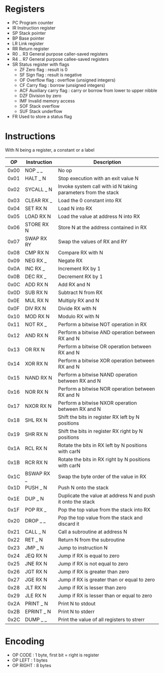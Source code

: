 # Registers

- PC				Program counter
- IR				Instruction register
- SP				Stack pointer
- BP				Base pointer
- LR				Link register
- RR				Return register
- R0 .. R3		General purpose caller-saved registers
- R4 .. R7		General purpose callee-saved registers
- SR				Status register with flags
	- ZF				Zero flag : result is 0
	- SF				Sign flag : result is negative
	- OF				Overflow flag : overflow (unsigned integers)
	- CF				Carry flag : borrow (unsigned integers)
	- ACF				Auxiliary carry flag : carry or borrow from lower to upper nibble
    - DZF				Division by zero
    - IMF				Invalid memory access
    - SOF				Stack overflow
    - SUF				Stack underflow
- FR				Used to store a status flag

# Instructions

With N being a register, a constant or a label

| OP   | Instruction | Description                                                   |
| ---- | ----------- | ------------------------------------------------------------- |
| 0x00 | NOP _ _     | No op                                                         |
| 0x01 | HALT _ N    | Stop execution with an exit value N                           |
| 0x02 | SYCALL _ N  | Invoke system call with id N taking parameters from the stack |
| 0x03 | CLEAR RX _  | Load the 0 constant into RX                                   |
| 0x04 | SET RX N    | Load N into RX                                                |
| 0x05 | LOAD RX N   | Load the value at address N into RX                           |
| 0x06 | STORE RX N  | Store N at the address contained in RX                        |
| 0x07 | SWAP RX RY  | Swap the values of RX and RY                                  |
| 0x08 | CMP RX N    | Compare RX with N                                             |
| 0x09 | NEG RX _    | Negate RX                                                     |
| 0x0A | INC RX _    | Increment RX by 1                                             |
| 0x0B | DEC RX _    | Decrement RX by 1                                             |
| 0x0C | ADD RX N    | Add RX and N                                                  |
| 0x0D | SUB RX N    | Subtract N from RX                                            |
| 0x0E | MUL RX N    | Multiply RX and N                                             |
| 0x0F | DIV RX N    | Divide RX with N                                              |
| 0x10 | MOD RX N    | Modulo RX with N                                              |
| 0x11 | NOT RX _    | Perform a bitwise NOT operation in RX                         |
| 0x12 | AND RX N    | Perform a bitwise AND operation between RX and N              |
| 0x13 | OR RX N     | Perform a bitwise OR operation between RX and N               |
| 0x14 | XOR RX N    | Perform a bitwise XOR operation between RX and N              |
| 0x15 | NAND RX N   | Perform a bitwise NAND operation between RX and N             |
| 0x16 | NOR RX N    | Perform a bitwise NOR operation between RX and N              |
| 0x17 | NXOR RX N   | Perform a bitwise NXOR operation between RX and N             |
| 0x18 | SHL RX N    | Shift the bits in register RX left by N positions             |
| 0x19 | SHR RX N    | Shift the bits in register RX right by N positions            |
| 0x1A | RCL RX N    | Rotate the bits in RX left by N positions with carN           |
| 0x1B | RCR RX N    | Rotate the bits in RX right by N positions with carN          |
| 0x1C | BSWAP RX _  | Swap the byte order of the value in RX                        |
| 0x1D | PUSH _ N    | Push N onto the stack                                         |
| 0x1E | DUP _ N     | Duplicate the value at address N and push it onto the stack   |
| 0x1F | POP RX _    | Pop the top value from the stack into RX                      |
| 0x20 | DROP _ _    | Pop the top value from the stack and discard it               |
| 0x21 | CALL _ N    | Call a subroutine at address N                                |
| 0x22 | RET _ N     | Return N from the subroutine                                  |
| 0x23 | JMP _ N     | Jump to instruction N                                         |
| 0x24 | JEQ RX N    | Jump if RX is equal to zero                                   |
| 0x25 | JNE RX N    | Jump if RX is not equal to zero                               |
| 0x26 | JGT RX N    | Jump if RX is greater than zero                               |
| 0x27 | JGE RX N    | Jump if RX is greater than or equal to zero                   |
| 0x28 | JLT RX N    | Jump if RX is lesser than zero                                |
| 0x29 | JLE RX N    | Jump if RX is lesser than or equal to zero                    |
| 0x2A | PRINT _ N   | Print N to stdout                                             |
| 0x2B | EPRINT _ N  | Print N to stderr                                             |
| 0x2C | DUMP _ _    | Print the value of all registers to strerr                    |

# Encoding

- OP CODE			: 1 byte, first bit = right is register
- OP LEFT			: 1 bytes
- OP RIGHT		: 8 bytes
